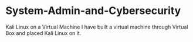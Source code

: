 # System-Admin-and-Cybersecurity
Kali Linux on a Virtual Machine
I have built a virtual machine through Virtual Box and placed Kali Linux on it. 
